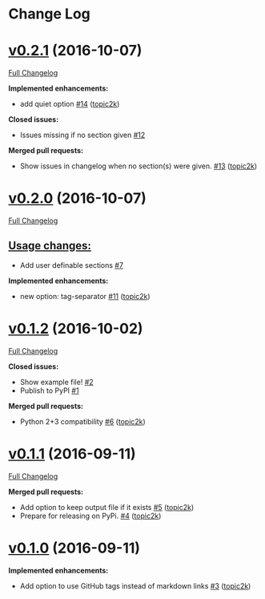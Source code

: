 # Change Log

# [v0.2.1](https://github.com/topic2k/pygcgen/tree/v0.2.1) (2016-10-07)
[Full Changelog](https://github.com/topic2k/pygcgen/compare/v0.2.0...v0.2.1)

**Implemented enhancements:**

- add quiet option [\#14](https://github.com/topic2k/pygcgen/pull/14) ([topic2k](https://github.com/topic2k))

**Closed issues:**

- Issues missing if no section given [\#12](https://github.com/topic2k/pygcgen/issues/12)

**Merged pull requests:**

- Show issues in changelog when no section\(s\) were given. [\#13](https://github.com/topic2k/pygcgen/pull/13) ([topic2k](https://github.com/topic2k))

# [v0.2.0](https://github.com/topic2k/pygcgen/tree/v0.2.0) (2016-10-07)
[Full Changelog](https://github.com/topic2k/pygcgen/compare/v0.1.2...v0.2.0)

## <u>**Usage changes:</u>**

- Add user definable sections [\#7](https://github.com/topic2k/pygcgen/issues/7)

**Implemented enhancements:**

- new option: tag-separator [\#11](https://github.com/topic2k/pygcgen/pull/11) ([topic2k](https://github.com/topic2k))

# [v0.1.2](https://github.com/topic2k/pygcgen/tree/v0.1.2) (2016-10-02)
[Full Changelog](https://github.com/topic2k/pygcgen/compare/v0.1.1...v0.1.2)

**Closed issues:**

- Show example file! [\#2](https://github.com/topic2k/pygcgen/issues/2)
- Publish to PyPI [\#1](https://github.com/topic2k/pygcgen/issues/1)

**Merged pull requests:**

- Python 2+3 compatibility [\#6](https://github.com/topic2k/pygcgen/pull/6) ([topic2k](https://github.com/topic2k))

# [v0.1.1](https://github.com/topic2k/pygcgen/tree/v0.1.1) (2016-09-11)
[Full Changelog](https://github.com/topic2k/pygcgen/compare/v0.1.0...v0.1.1)

**Merged pull requests:**

- Add option to keep output file if it exists [\#5](https://github.com/topic2k/pygcgen/pull/5) ([topic2k](https://github.com/topic2k))
- Prepare for releasing on PyPi. [\#4](https://github.com/topic2k/pygcgen/pull/4) ([topic2k](https://github.com/topic2k))

# [v0.1.0](https://github.com/topic2k/pygcgen/tree/v0.1.0) (2016-09-11)
**Implemented enhancements:**

- Add option to use GitHub tags instead of markdown links [\#3](https://github.com/topic2k/pygcgen/pull/3) ([topic2k](https://github.com/topic2k))

